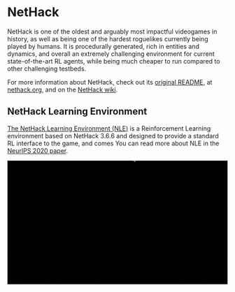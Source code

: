 # NetHack

NetHack is one of the oldest and arguably most impactful videogames in history,
as well as being one of the hardest roguelikes currently being played by humans.
It is procedurally generated, rich in entities and dynamics, and overall an extremely
challenging environment for current state-of-the-art RL agents, while being much
cheaper to run compared to other challenging testbeds.

For more information about NetHack, check out its [original
README](./README.nh), at [nethack.org](https://nethack.org/), and on the
[NetHack wiki](https://nethackwiki.com).

## NetHack Learning Environment

[The NetHack Learning Environment (NLE)](https://github.com/facebookresearch/nle)
is a Reinforcement Learning environment based on NetHack 3.6.6 and designed to provide a standard RL interface to the game, and comes
You can read more about NLE in the [NeurIPS 2020 paper](https://arxiv.org/abs/2006.13760).

![Example of an agent running on NLE](https://github.com/facebookresearch/nle/raw/master/dat/nle/example_run.gif)
